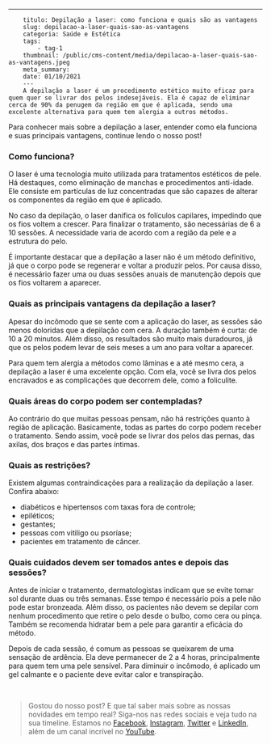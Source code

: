 ---
        titulo: Depilação a laser: como funciona e quais são as vantagens
        slug: depilacao-a-laser-quais-sao-as-vantagens
        categoria: Saúde e Estética
        tags:
            - tag-1
        thumbnail: /public/cms-content/media/depilacao-a-laser-quais-sao-as-vantagens.jpeg
        meta_summary: 
        date: 01/10/2021
        ---
        A depilação a laser é um procedimento estético muito eficaz para quem quer se livrar dos pelos indesejáveis. Ela é capaz de eliminar cerca de 90% da penugem da região em que é aplicada, sendo uma excelente alternativa para quem tem alergia a outros métodos.

Para conhecer mais sobre a depilação a laser, entender como ela funciona e suas principais vantagens, continue lendo o nosso post!

### Como funciona?

O laser é uma tecnologia muito utilizada para tratamentos estéticos de pele. Há destaques, como eliminação de manchas e procedimentos anti-idade. Ele consiste em partículas de luz concentradas que são capazes de alterar os componentes da região em que é aplicado.

No caso da depilação, o laser danifica os folículos capilares, impedindo que os fios voltem a crescer. Para finalizar o tratamento, são necessárias de 6 a 10 sessões. A necessidade varia de acordo com a região da pele e a estrutura do pelo.

É importante destacar que a depilação a laser não é um método definitivo, já que o corpo pode se regenerar e voltar a produzir pelos. Por causa disso, é necessário fazer uma ou duas sessões anuais de manutenção depois que os fios voltarem a aparecer.

### Quais as principais vantagens da depilação a laser?

Apesar do incômodo que se sente com a aplicação do laser, as sessões são menos doloridas que a depilação com cera. A duração também é curta: de 10 a 20 minutos. Além disso, os resultados são muito mais duradouros, já que os pelos podem levar de seis meses a um ano para voltar a aparecer.

Para quem tem alergia a métodos como lâminas e a até mesmo cera, a depilação a laser é uma excelente opção. Com ela, você se livra dos pelos encravados e as complicações que decorrem dele, como a foliculite.

### Quais áreas do corpo podem ser contempladas?

Ao contrário do que muitas pessoas pensam, não há restrições quanto à região de aplicação. Basicamente, todas as partes do corpo podem receber o tratamento. Sendo assim, você pode se livrar dos pelos das pernas, das axilas, dos braços e das partes íntimas.

### Quais as restrições?

Existem algumas contraindicações para a realização da depilação a laser. Confira abaixo:

- diabéticos e hipertensos com taxas fora de controle;
- epiléticos;
- gestantes;
- pessoas com vitiligo ou psoríase;
- pacientes em tratamento de câncer.

### Quais cuidados devem ser tomados antes e depois das sessões?

Antes de iniciar o tratamento, dermatologistas indicam que se evite tomar sol durante duas ou três semanas. Esse tempo é necessário pois a pele não pode estar bronzeada. Além disso, os pacientes não devem se depilar com nenhum procedimento que retire o pelo desde o bulbo, como cera ou pinça. Também se recomenda hidratar bem a pele para garantir a eficácia do método.

Depois de cada sessão, é comum as pessoas se queixarem de uma sensação de ardência. Ela deve permanecer de 2 a 4 horas, principalmente para quem tem uma pele sensível. Para diminuir o incômodo, é aplicado um gel calmante e o paciente deve evitar calor e transpiração.

‍

> Gostou do nosso post? E que tal saber mais sobre as nossas novidades em tempo real? Siga-nos nas redes sociais e veja tudo na sua timeline. Estamos no [Facebook](https://www.facebook.com/embracon/), [Instagram](https://www.instagram.com/embraconoficial/), [Twitter](https://twitter.com/embracon) e [LinkedIn](https://www.linkedin.com/company/1018875/), além de um canal incrível no [YouTube](https://www.youtube.com/channel/UCL-Y0mv9zc73Iek48NLUBzQ).
        
